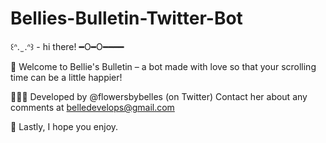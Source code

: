 # Bellies-Bulletin-Twitter-Bot

꒰ᐢ.   ̫ .ᐢ꒱ - hi there!
━O━O━━━━

💌 Welcome to Bellie's Bulletin – a bot made with love so that your scrolling time can be a little happier! 

👩🏻‍💻 Developed by @flowersbybelles (on Twitter) Contact her about any comments at belledevelops@gmail.com

🤍 Lastly, I hope you enjoy.
